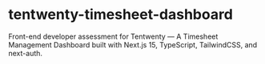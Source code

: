 # tentwenty-timesheet-dashboard
Front-end developer assessment for Tentwenty — A Timesheet Management Dashboard built with Next.js 15, TypeScript, TailwindCSS, and next-auth.

